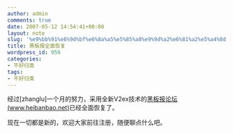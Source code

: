 ```yaml
---
author: admin
comments: true
date: 2007-05-12 14:54:41+00:00
layout: note
slug: '%e9%bb%91%e6%9d%bf%e6%8a%a5%e5%85%a8%e9%9d%a2%e6%81%a2%e5%a4%8d'
title: 黑板报全面恢复
wordpress_id: 959
categories:
- 不好归类
tags:
- 不好归类
---
```


经过[zhanglu]一个月的努力，采用全新V2ex技术的[黑板报论坛(www.heibanbao.net)](http://www.heibanbao.net/)已经全面恢复了。

现在一切都是新的，欢迎大家前往注册，随便聊点什么吧。

